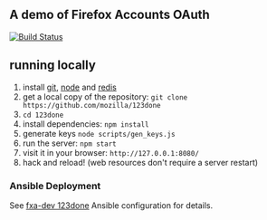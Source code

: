 ## A demo of Firefox Accounts OAuth

[![Build Status](https://travis-ci.org/mozilla/123done.svg?branch=oauth)](https://travis-ci.org/mozilla/123done)

## running locally

1. install [git], [node] and [redis]
1. get a local copy of the repository: `git clone https://github.com/mozilla/123done`
1. `cd 123done`
1. install dependencies: `npm install`
1. generate keys `node scripts/gen_keys.js` 
1. run the server: `npm start`
1. visit it in your browser: `http://127.0.0.1:8080/`
1. hack and reload!  (web resources don't require a server restart)

  [git]: http://git-scm.org
  [node]: http://nodejs.org
  [redis]: http://redis.io

### Ansible Deployment

See [fxa-dev 123done](https://github.com/mozilla/fxa-dev/tree/master/roles/rp) Ansible configuration for details.


